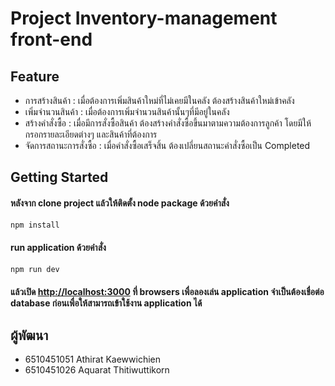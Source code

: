 # Project Inventory-management front-end

## Feature
- การสร้างสินค้า : เมื่อต้องการเพิ่มสินค้าใหม่ที่ไม่เคยมีในคลัง ต้องสร้างสินค้าใหม่เข้าคลัง
- เพิ่มจำนวนสินค้า : เมื่อต้องการเพิ่มจำนวนสินค้านั้นๆที่มีอยู่ในคลัง
- สร้างคำสั่งซื้อ : เมื่อมีการสั่งซื้อสินค้า ต้องสร้างคำสั่งซื้อขึ้นมาตามความต้องการลูกค้า โดยมีให้กรอกรายละเอียดต่างๆ และสินค้าที่ต้องการ
- จัดการสถานะการสั่งซื้อ : เมื่อคำสั่งซื้อเสร็จสิ้น ต้องเปลี่ยนสถานะคำสั่งซื้อเป็น Completed


## Getting Started


#### หลังจาก clone project แล้วให้ติดตั้ง node package ด้วยคำสั่ง
```bash
npm install
```

#### run application ด้วยคำสั่ง
```bash
npm run dev
```

#### แล้วเปิด [http://localhost:3000](http://localhost:3000)  ที่ browsers เพื่อลองเล่น application จำเป็นต้องเชื่อต่อ database ก่อนเพื่อให้สามารถเข้าใช้งาน application ได้

## ผู้พัฒนา
- 6510451051 Athirat Kaewwichien 
- 6510451026 Aquarat Thitiwuttikorn